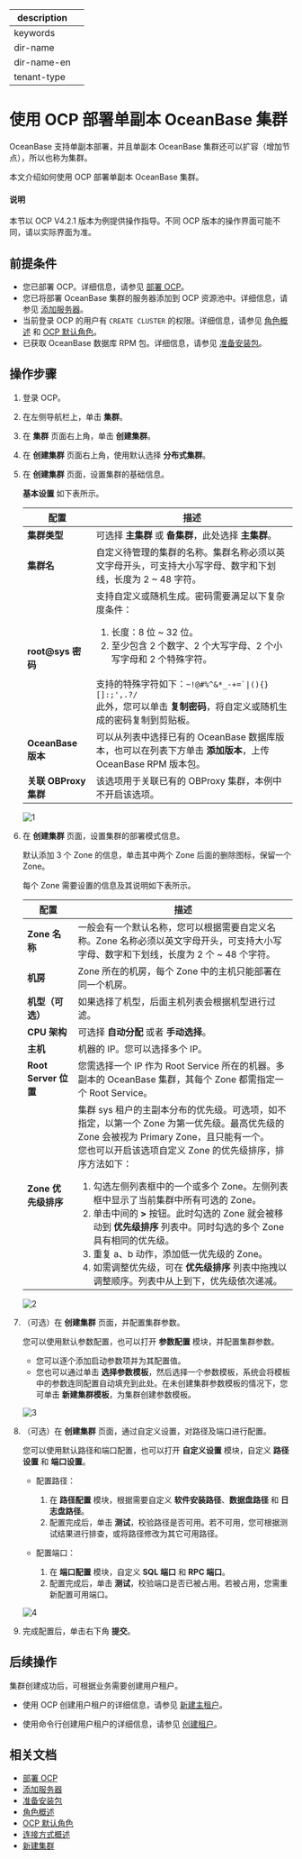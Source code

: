 |description||
|---|---|
|keywords||
|dir-name||
|dir-name-en||
|tenant-type||

# 使用 OCP 部署单副本 OceanBase 集群

OceanBase 支持单副本部署，并且单副本 OceanBase 集群还可以扩容（增加节点），所以也称为集群。

本文介绍如何使用 OCP 部署单副本 OceanBase 集群。

<main id="notice" type='explain'>
   <h4>说明</h4>
   <p>本节以 OCP V4.2.1 版本为例提供操作指导。不同 OCP 版本的操作界面可能不同，请以实际界面为准。</p>
</main>

## 前提条件

* 您已部署 OCP。详细信息，请参见 [部署 OCP](../200.deploy-ocp-use-oat/400.deploy-ocp.md)。
* 您已将部署 OceanBase 集群的服务器添加到 OCP 资源池中。详细信息，请参见 [添加服务器](../100.configuring-the-deploy-environment-through-oat/100.add-server.md)。
* 当前登录 OCP 的用户有 `CREATE CLUSTER` 的权限。详细信息，请参见 [角色概述](https://www.oceanbase.com/docs/enterprise-oceanbase-ocp-cn-10000000001541995) 和 [OCP 默认角色](https://www.oceanbase.com/docs/enterprise-oceanbase-ocp-cn-10000000001541990)。
* 已获取 OceanBase 数据库 RPM 包。详细信息，请参见 [准备安装包](../../200.preparations-before-deploy/300.prepare-installation-packages.md)。

## 操作步骤

1. 登录 OCP。

2. 在左侧导航栏上，单击 **集群**。

3. 在 **集群** 页面右上角，单击 **创建集群**。

4. 在 **创建集群** 页面右上角，使用默认选择 **分布式集群**。

5. 在 **创建集群** 页面，设置集群的基础信息。

   **基本设置** 如下表所示。

   |    **配置**       |     **描述**    |
   |-------------------|-----------------|
   | **集群类型**      | 可选择 **主集群** 或 **备集群**，此处选择 **主集群**。|
   | **集群名**     | 自定义待管理的集群的名称。集群名称必须以英文字母开头，可支持大小写字母、数字和下划线，长度为 2 \~ 48 字符。|
   | **root@sys 密码** | 支持自定义或随机生成。密码需要满足以下复杂度条件：</br> <ol><li>长度：8 位 \~ 32 位。</li><li>至少包含 2 个数字、2 个大写字母、2 个小写字母和 2 个特殊字符。</li></ol>  </br>支持的特殊字符如下：<code>\~!@#%\^\&\*_-+=\`\|(){}\[\]:;',.?/</code> </br>此外，您可以单击 **复制密码**，将自定义或随机生成的密码复制到剪贴板。 |
   | **OceanBase 版本** | 可以从列表中选择已有的 OceanBase 数据库版本，也可以在列表下方单击 **添加版本**，上传 OceanBase RPM 版本包。|
   | **关联 OBProxy 集群** | 该选项用于关联已有的 OBProxy 集群，本例中不开启该选项。|

   ![1](https://obbusiness-private.oss-cn-shanghai.aliyuncs.com/doc/img/observer-enterprise/V4.2.2/400.deploy/OCP422/4%E5%88%86%E5%B8%83%E5%BC%8F%E9%9B%86%E7%BE%A4-1%E5%9F%BA%E7%A1%80%E8%AE%BE%E7%BD%AE.png)

6. 在 **创建集群** 页面，设置集群的部署模式信息。

   默认添加 3 个 Zone 的信息，单击其中两个 Zone 后面的删除图标，保留一个 Zone。

   每个 Zone 需要设置的信息及其说明如下表所示。

   |       **配置**     |            **描述**               |
   |--------------------|-----------------------------------|
   | **Zone 名称**      | 一般会有一个默认名称，您可以根据需要自定义名称。Zone 名称必须以英文字母开头，可支持大小写字母、数字和下划线，长度为 2 个 \~ 48 个字符。|
   | **机房**           | Zone 所在的机房，每个 Zone 中的主机只能部署在同一个机房。|
   | **机型（可选）**   | 如果选择了机型，后面主机列表会根据机型进行过滤。 |
   | **CPU 架构**   | 可选择 **自动分配** 或者 **手动选择**。        |
   | **主机**           | 机器的 IP。您可以选择多个 IP。|
   | **Root Server 位置** | 您需选择一个 IP 作为 Root Service 所在的机器。多副本的 OceanBase 集群，其每个 Zone 都需指定一个 Root Service。        |
   | **Zone 优先级排序**  | 集群 sys 租户的主副本分布的优先级。可选项，如不指定，以第一个 Zone 为第一优先级。最高优先级的 Zone 会被视为 Primary Zone，且只能有一个。</br>您也可以开启该选项自定义 Zone 的优先级排序，排序方法如下：<ol><li> 勾选左侧列表框中的一个或多个 Zone。左侧列表框中显示了当前集群中所有可选的 Zone。</li><li>单击中间的 <b>></b> 按钮。此时勾选的 Zone 就会被移动到 <b>优先级排序</b> 列表中。同时勾选的多个 Zone 具有相同的优先级。</li><li>重复 a、b 动作，添加低一优先级的 Zone。</li><li>如需调整优先级，可在 <b>优先级排序</b> 列表中拖拽以调整顺序。列表中从上到下，优先级依次递减。</li></ol>|

   ![2](https://obbusiness-private.oss-cn-shanghai.aliyuncs.com/doc/img/observer-enterprise/V4.2.2/400.deploy/OCP422/4%E5%88%86%E5%B8%83%E5%BC%8F%E9%9B%86%E7%BE%A4-2%E9%83%A8%E7%BD%B2%E6%A8%A1%E5%BC%8F1zone.png)

7. （可选）在 **创建集群** 页面，并配置集群参数。

   您可以使用默认参数配置，也可以打开 **参数配置** 模块，并配置集群参数。

   * 您可以逐个添加启动参数项并为其配置值。
   * 您也可以通过单击 **选择参数模板**，然后选择一个参数模板，系统会将模板中的参数连同配置自动填充到此处。在未创建集群参数模板的情况下，您可单击 **新建集群模板**，为集群创建参数模板。

   ![3](https://obbusiness-private.oss-cn-shanghai.aliyuncs.com/doc/img/observer-enterprise/V4.2.2/400.deploy/OCP422/4%E5%88%86%E5%B8%83%E5%BC%8F%E9%9B%86%E7%BE%A4-3%E5%8F%82%E6%95%B0%E8%AE%BE%E7%BD%AE.png)

8. （可选）在 **创建集群** 页面，通过自定义设置，对路径及端口进行配置。

   您可以使用默认路径和端口配置，也可以打开 **自定义设置** 模块，自定义 **路径设置** 和 **端口设置**。

   * 配置路径：

     1. 在 **路径配置** 模块，根据需要自定义 **软件安装路径**、**数据盘路径** 和 **日志盘路径**。
     2. 配置完成后，单击 **测试**，校验路径是否可用。若不可用，您可根据测试结果进行排查，或将路径修改为其它可用路径。

   * 配置端口：

     1. 在 **端口配置** 模块，自定义 **SQL 端口** 和 **RPC 端口**。
     2. 配置完成后，单击 **测试**，校验端口是否已被占用。若被占用，您需重新配置可用端口。

   ![4](https://obbusiness-private.oss-cn-shanghai.aliyuncs.com/doc/img/observer-enterprise/V4.2.2/400.deploy/OCP422/4%E5%88%86%E5%B8%83%E5%BC%8F%E9%9B%86%E7%BE%A4-4%E8%87%AA%E5%AE%9A%E4%B9%89%E8%AE%BE%E7%BD%AE.png)

9. 完成配置后，单击右下角 **提交**。

## 后续操作

集群创建成功后，可根据业务需要创建用户租户。

* 使用 OCP 创建用户租户的详细信息，请参见 [新建主租户](https://www.oceanbase.com/docs/common-ocp-1000000000347993)。

* 使用命令行创建用户租户的详细信息，请参见 [创建租户](../../../../600.manage/200.tenant-management/600.common-tenant-operations/200.manage-create-tenant.md)。

## 相关文档

* [部署 OCP](../200.deploy-ocp-use-oat/400.deploy-ocp.md)
* [添加服务器](../100.configuring-the-deploy-environment-through-oat/100.add-server.md)
* [准备安装包](../../200.preparations-before-deploy/300.prepare-installation-packages.md)
* [角色概述](https://www.oceanbase.com/docs/enterprise-oceanbase-ocp-cn-10000000001541995)
* [OCP 默认角色](https://www.oceanbase.com/docs/enterprise-oceanbase-ocp-cn-10000000001541990)
* [连接方式概述](../../../../300.develop/100.application-development-of-mysql-mode/100.connect-to-oceanbase-database-of-mysql-mode/100.connection-methods-overview-of-mysql-mode.md)
* [新建集群](https://www.oceanbase.com/docs/enterprise-oceanbase-ocp-cn-10000000002100692)
